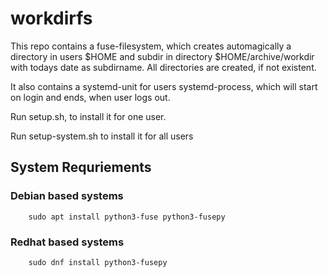 # workdirfs

This repo contains a fuse-filesystem, which creates automagically a directory in users $HOME 
and subdir in directory $HOME/archive/workdir with todays date as subdirname. 
All directories are created, if not existent.

It also contains a systemd-unit for users systemd-process, which will start on login and ends, when user logs out.

Run setup.sh, to install it for one user.

Run setup-system.sh to install it for all users

## System Requriements

### Debian based systems
```
    sudo apt install python3-fuse python3-fusepy
```

### Redhat based systems
```
    sudo dnf install python3-fusepy
```
